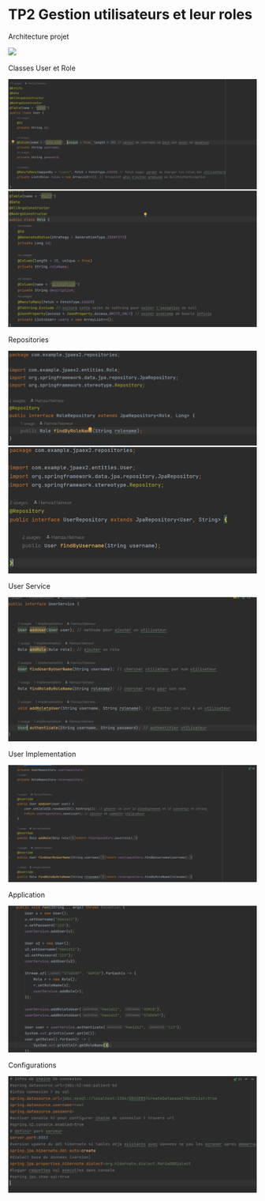<h1>TP2 Gestion utilisateurs et leur roles</h1>

<p>Architecture projet</p>
<img src="images/Arhitecture.png" />

<p>Classes User et Role</p>
<img src="images/User.png" />
<img src="images/Role.png" />

<p>Repositories</p>
<img src="images/RoleRepository.png" />
<img src="images/UserRepository.png" />

<p>User Service</p>
<img src="images/UserService.png" />

<p>User Implementation</p>
<img src="images/UserImpl.png" />

<p>Application</p>
<img src="images/main.png" />

<p>Configurations</p>
<img src="images/configuration.png" />



